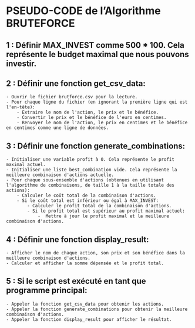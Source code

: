 # PSEUDO-CODE de l’Algorithme BRUTEFORCE

## 1 : Définir MAX_INVEST comme 500 * 100. Cela représente le budget maximal que nous pouvons investir.

## 2 : Définir une fonction get_csv_data:
    - Ouvrir le fichier brutforce.csv pour la lecture.
    - Pour chaque ligne du fichier (en ignorant la première ligne qui est l'en-tête):
        - Extraire le nom de l'action, le prix et le bénéfice.
        - Convertir le prix et le bénéfice de l'euro en centimes.
        - Renvoyer le nom de l'action, le prix en centimes et le bénéfice en centimes comme une ligne de données.
        
## 3 : Définir une fonction generate_combinations:
    - Initialiser une variable profit à 0. Cela représente le profit maximal actuel.
    - Initialiser une liste best_combination vide. Cela représente la meilleure combinaison d'actions actuelle.
    - Pour chaque sous-ensemble d'actions (obtenues en utilisant l'algorithme de combinaisons, de taille 1 à la taille totale des actions): 
        - Calculer le coût total de la combinaison d'actions.
        - Si le coût total est inférieur ou égal à MAX_INVEST:
            - Calculer le profit total de la combinaison d'actions.
            - Si le profit total est supérieur au profit maximal actuel:
                -  Mettre à jour le profit maximal et la meilleure combinaison d'actions.

## 4 :  Définir une fonction display_result:
    - Afficher le nom de chaque action, son prix et son bénéfice dans la meilleure combinaison d'actions.
    - Calculer et afficher la somme dépensée et le profit total.

## 5 : Si le script est exécuté en tant que programme principal:
    - Appeler la fonction get_csv_data pour obtenir les actions.
    - Appeler la fonction generate_combinations pour obtenir la meilleure combinaison d'actions.
    - Appeler la fonction display_result pour afficher le résultat. 
                    